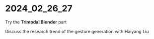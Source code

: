 # 2024_02_26_27

Try the **Trimodal Blender** part

Discuss the research trend of the gesture generation with Haiyang Liu

